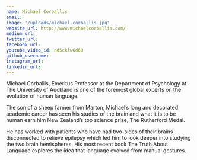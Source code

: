 ```yaml
---
name: Michael Corballis
email: 
image: "/uploads/michael-corballis.jpg"
website_url: http://www.michaelcorballis.com/
medium_url: 
twitter_url: 
facebook_url: 
youtube_video_id: nd5cklw6d6Q
github_username: 
instagram_url: 
linkedin_url: 
---
```


Michael Corballis, Emeritus Professor at the Department of Psychology at The University of Auckland is one of the foremost global experts on the evolution of human language.

The son of a sheep farmer from Marton, Michael’s long and decorated academic career has seen his studies of the brain and what it is to be human earn him New Zealand’s top science prize, The Rutherford Medal.

He has worked with patients who have had two-sides of their brains disconnected to relieve epilepsy which led him to look deeper into studying the two brain hemispheres. His most recent book The Truth About Language explores the idea that language evolved from manual gestures.

